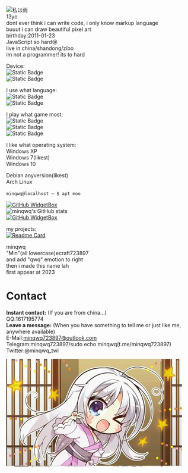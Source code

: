 ![私は雨](/im_the_rain.gif)  
13yo  
dont ever think i can write code, i only know markup language  
buuut i can draw beautiful pixel art  
birthday:2011-01-23  
JavaScript so hard😢  
live in china/shandong/zibo  
im not a programmer! its to hard  

Device:  
![Static Badge](https://img.shields.io/badge/Redmi-Note%209%205G-%230099FF?style=flat&logo=xiaomi&label=Redmi)  
![Static Badge](https://img.shields.io/badge/android-Android-brightgreen?style=flat&logo=android&label=12)  

I use what language:  
![Static Badge](https://img.shields.io/badge/HTML-5-%23FF6600?style=flat&logo=html5&label=HTML)  
![Static Badge](https://img.shields.io/badge/Markdown-%23BBBBBB?style=flat&logo=markdown&label=%20)  

I play what game most:  
![Static Badge](https://img.shields.io/badge/Java%20Edition-%234F3838?style=flat&logo=minecraft&label=Minecraft)  
![Static Badge](https://img.shields.io/badge/Yuzusoft-Sabbat%20of%20the%20witch-%23FF9900?style=flat)  
![Static Badge](https://img.shields.io/badge/lazer-%23FC53FF?style=flat&logo=osu&label=osu!)  

I like what operating system:  
Windows XP  
Windows 7(likest)  
Windows 10  
  
Debian anyversion(likest)  
Arch Linux  
  
<code>minqwq@localhost ~ $ apt moo</code>  

[![GitHub WidgetBox](https://github-widgetbox.vercel.app/api/profile?username=minqwq&data=followers,repositories,stars,commits&theme=darkmode)](https://github.com/Jurredr/github-widgetbox)  
![minqwq's GitHub stats](https://github-readme-stats.vercel.app/api?username=minqwq&show_icons=true&theme=holi&locale=cn)  
[![GitHub WidgetBox](https://github-widgetbox.vercel.app/api/skills?languages=html,bash,x86,arm,markdown)](https://github.com/Jurredr/github-widgetbox)  
  
my projects:  
[![Readme Card](https://github-readme-stats.vercel.app/api/pin/?username=minqwq&repo=pixelart-logo&theme=holi&locale=cn)](https://github.com/minqwq/pixelart-logo)
  
minqwq  
"Min"(all lowercase)ecraft723897  
and add "qwq" emotion to right  
then i made this name lah  
first appear at 2023  
  
# Contact
**Instant contact:** (If you are from china...)  
QQ:1617195774  
**Leave a message:** (When you have something to tell me or just like me, anywhere available)  
E-Mail:minqwq723897@outlook.com  
Telegram:minqwq723897/sudo echo minqwq(t.me/minqwq723897)  
Twitter:@minqwq_twi  
  
![Clallo](/ciallo.jpeg)
